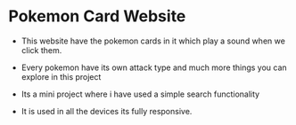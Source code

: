 # Pokemon Card Website
 
 - This website have the pokemon cards in it which play a sound when we click them.
 - Every pokemon have its own attack type and much more things you can explore in this project
- Its a mini project where i have used a simple search functionality

- It is used in all the devices its fully responsive.

